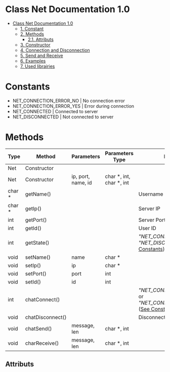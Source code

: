# Class Net Documentation 1.0
- [Class Net Documentation 1.0](#class-net-documentation-10)
	- [1. Constant](#constants)
	- [2. Methods](#methods)
		- [2.1. Attributs](#attributs)
	- [3. Constructor](#constructor)
	- [4. Connection and Disconnection](#connect-and-disconnect)
	- [5. Send and Receive](#send-and-receive)
	- [6. Examples](#examples)
	- [7. Used librairies](#used-librairies)

# Constants
- NET_CONNECTION_ERROR_NO | No connection error
- NET_CONNECTION_ERROR_YES | Error during connection
- NET_CONNECTED | Connected to server
- NET_DISCONNECTED | Not connected to server

# Methods
| Type | Method | Parameters | Parameters Type | Return value |
| ---- | ------ | ---------- | --------------- | ------------ |
| Net | Constructor |
| Net | Constructor | ip, port, name, id | char \*, int, char \*, int |
| char * | getName() | | | Username |
| char * | getIp() | | | Server IP |
| int | getPort() | | | Server Port |
| int | getId() | | | User ID |
| int | getState() | | | *"NET_CONNECTED"* or *"NET_DISCONNECTED"* ([See Constants](#constants)) |
| void | setName() | name | char * |
| void | setIp() | ip | char * |
| void | setPort() | port | int |
| void | setId() | id | int |
| int | chatConnect() | | | *"NET_CONNECTION_ERROR_NO"* or *"NET_CONNECTION_ERROR_YES"* ([See Constants](#constants)) |
| void | chatDisconnect() | | | Disconnect the User |
| void | chatSend() | message, len | char *, int |
| void | charReceive() | message, len | char *, int |

## Attributs
